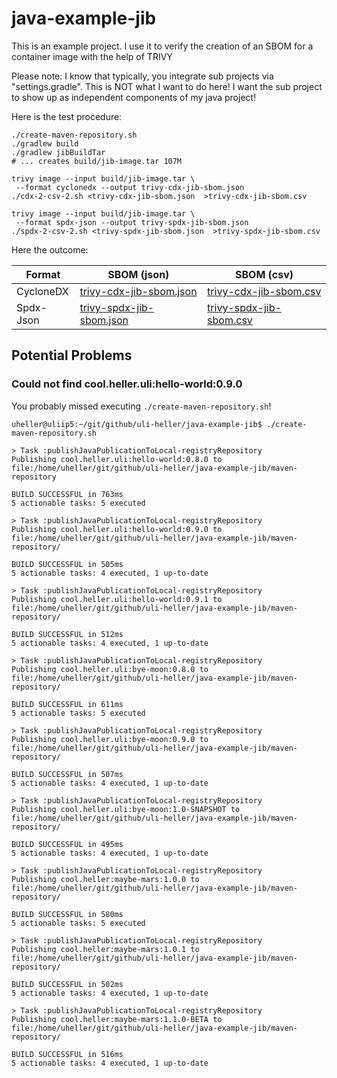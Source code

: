 java-example-jib
================

This is an example project.
I use it to verify the creation
of an SBOM for a container image
with the help of TRIVY

Please note: I know that typically,
you integrate sub projects via "settings.gradle".
This is NOT what I want to do here!
I want the sub project to show up as
independent components of my java project!

Here is the test procedure:

```
./create-maven-repository.sh
./gradlew build
./gradlew jibBuildTar
# ... creates build/jib-image.tar 107M

trivy image --input build/jib-image.tar \
 --format cyclonedx --output trivy-cdx-jib-sbom.json
./cdx-2-csv-2.sh <trivy-cdx-jib-sbom.json  >trivy-cdx-jib-sbom.csv

trivy image --input build/jib-image.tar \
 --format spdx-json --output trivy-spdx-jib-sbom.json
./spdx-2-csv-2.sh <trivy-spdx-jib-sbom.json  >trivy-spdx-jib-sbom.csv
```

Here the outcome:

Format   | SBOM (json)                                        | SBOM (csv)
---------|----------------------------------------------------|-----------
CycloneDX|[trivy-cdx-jib-sbom.json](trivy-cdx-jib-sbom.json)  |[trivy-cdx-jib-sbom.csv](trivy-cdx-jib-sbom.csv)
Spdx-Json|[trivy-spdx-jib-sbom.json](trivy-spdx-jib-sbom.json)|[trivy-spdx-jib-sbom.csv](trivy-spdx-jib-sbom.csv)

Potential Problems
------------------

### Could not find cool.heller.uli:hello-world:0.9.0

You probably missed executing `./create-maven-repository.sh`!

```
uheller@uliip5:~/git/github/uli-heller/java-example-jib$ ./create-maven-repository.sh 

> Task :publishJavaPublicationToLocal-registryRepository
Publishing cool.heller.uli:hello-world:0.8.0 to file:/home/uheller/git/github/uli-heller/java-example-jib/maven-repository

BUILD SUCCESSFUL in 763ms
5 actionable tasks: 5 executed

> Task :publishJavaPublicationToLocal-registryRepository
Publishing cool.heller.uli:hello-world:0.9.0 to file:/home/uheller/git/github/uli-heller/java-example-jib/maven-repository/

BUILD SUCCESSFUL in 505ms
5 actionable tasks: 4 executed, 1 up-to-date

> Task :publishJavaPublicationToLocal-registryRepository
Publishing cool.heller.uli:hello-world:0.9.1 to file:/home/uheller/git/github/uli-heller/java-example-jib/maven-repository/

BUILD SUCCESSFUL in 512ms
5 actionable tasks: 4 executed, 1 up-to-date

> Task :publishJavaPublicationToLocal-registryRepository
Publishing cool.heller.uli:bye-moon:0.8.0 to file:/home/uheller/git/github/uli-heller/java-example-jib/maven-repository/

BUILD SUCCESSFUL in 611ms
5 actionable tasks: 5 executed

> Task :publishJavaPublicationToLocal-registryRepository
Publishing cool.heller.uli:bye-moon:0.9.0 to file:/home/uheller/git/github/uli-heller/java-example-jib/maven-repository/

BUILD SUCCESSFUL in 507ms
5 actionable tasks: 4 executed, 1 up-to-date

> Task :publishJavaPublicationToLocal-registryRepository
Publishing cool.heller.uli:bye-moon:1.0-SNAPSHOT to file:/home/uheller/git/github/uli-heller/java-example-jib/maven-repository/

BUILD SUCCESSFUL in 495ms
5 actionable tasks: 4 executed, 1 up-to-date

> Task :publishJavaPublicationToLocal-registryRepository
Publishing cool.heller:maybe-mars:1.0.0 to file:/home/uheller/git/github/uli-heller/java-example-jib/maven-repository/

BUILD SUCCESSFUL in 580ms
5 actionable tasks: 5 executed

> Task :publishJavaPublicationToLocal-registryRepository
Publishing cool.heller:maybe-mars:1.0.1 to file:/home/uheller/git/github/uli-heller/java-example-jib/maven-repository/

BUILD SUCCESSFUL in 502ms
5 actionable tasks: 4 executed, 1 up-to-date

> Task :publishJavaPublicationToLocal-registryRepository
Publishing cool.heller:maybe-mars:1.1.0-BETA to file:/home/uheller/git/github/uli-heller/java-example-jib/maven-repository/

BUILD SUCCESSFUL in 516ms
5 actionable tasks: 4 executed, 1 up-to-date
```
